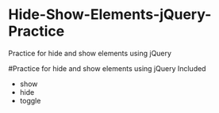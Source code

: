 # Hide-Show-Elements-jQuery-Practice
Practice for hide and show elements using jQuery

#Practice for hide and show elements using jQuery Included
- show
- hide
- toggle

